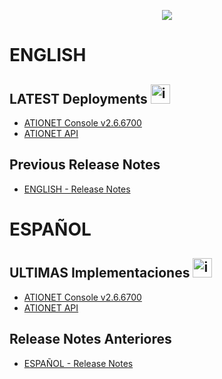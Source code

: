 <p align="center">
  <img src="https://github.com/Ationet/ationetdocs/raw/master/Content/Images/ATIOnetLogo_250x70.png" />
</p>

# ENGLISH

## LATEST Deployments <img width="31" alt="image" src="https://github.com/user-attachments/assets/56003bab-4447-4354-9eb5-868fc33180f7" />

- [ATIONET Console v2.6.6700](/ATIONET-Console/v2.6.6700_EN.md)
- [ATIONET API](/API/API_20250516_EN.md)



## Previous Release Notes
- [ENGLISH - Release Notes](Release_Notes.md)

# ESPAÑOL

## ULTIMAS Implementaciones <img width="31" alt="image" src="https://github.com/user-attachments/assets/ac66f280-d06b-4685-9456-1219076a5731" />

- [ATIONET Console v2.6.6700](/ATIONET-Console/v2.6.6700_ES.md)
- [ATIONET API](/API/API_20250516_ES.md)


 
## Release Notes Anteriores
- [ESPAÑOL - Release Notes](Release_Notes.md)
